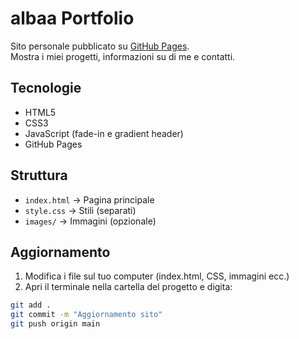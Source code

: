# albaa Portfolio

Sito personale pubblicato su [GitHub Pages](https://sys-albaa.github.io/).  
Mostra i miei progetti, informazioni su di me e contatti.

## Tecnologie
- HTML5
- CSS3
- JavaScript (fade-in e gradient header)
- GitHub Pages

## Struttura
- `index.html` → Pagina principale
- `style.css` → Stili (separati)
- `images/` → Immagini (opzionale)

## Aggiornamento
1. Modifica i file sul tuo computer (index.html, CSS, immagini ecc.)  
2. Apri il terminale nella cartella del progetto e digita:
```bash
git add .
git commit -m "Aggiornamento sito"
git push origin main
